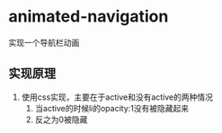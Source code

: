 # animated-navigation
实现一个导航栏动画

## 实现原理
1. 使用css实现，主要在于active和没有active的两种情况
   1. 当active的时候li的opacity:1没有被隐藏起来
   2. 反之为0被隐藏
